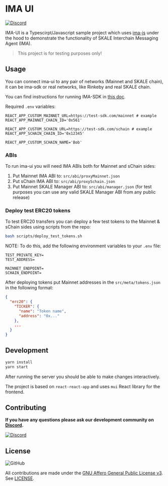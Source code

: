 # IMA UI

[![Discord](https://img.shields.io/discord/534485763354787851.svg)](https://discord.gg/vvUtWJB)

IMA-UI is a Typescirpt/Javascript sample project which uses [ima-js](https://github.com/skalenetwork/ima-js) under the hood to demonstrate the functionality of SKALE Interchain Messaging Agent (IMA).

> This project is for testing purposes only!

## Usage

You can connect ima-ui to any pair of networks (Mainnet and SKALE chain), it can be ima-sdk or real
networks, like Rinkeby and real SKALE chain.

You can find instructions for running IMA-SDK in [this doc](https://docs.skale.network/develop/ima-sdk).

Required `.env` variables:

```dotenv
REACT_APP_CUSTOM_MAINNET_URL=https://test-sdk.com/mainnet # example
REACT_APP_MAINNET_CHAIN_ID='0x561'

REACT_APP_CUSTOM_SCHAIN_URL=https://test-sdk.com/schain # example
REACT_APP_SCHAIN_CHAIN_ID='0x12345'

REACT_APP_CUSTOM_SCHAIN_NAME='Bob'
```

### ABIs

To run ima-ui you will need IMA ABIs both for Mainnet and sChain sides:

1. Put Mainnet IMA ABI to: `src/abi/proxyMainnet.json`
2. Put sChain IMA ABI to: `src/abi/proxySchain.json`
3. Put Mainnet SKALE Manager ABI to: `src/abi/manager.json` (for test purposes you can use any valid SKALE Manager ABI from any public release)

### Deploy test ERC20 tokens

To test ERC20 transfers you can deploy a few test tokens to the Mainnet & sChain sides using scripts from the repo:

```bash
bash scripts/deploy_test_tokens.sh
```

NOTE: To do this, add the following environment variables to your `.env` file:

```donenv
TEST_PRIVATE_KEY=
TEST_ADDRESS=

MAINNET_ENDPOINT=
SCHAIN_ENDPOINT=
```

After deploying tokens put Mainnet addresses in the `src/meta/tokens.json` in the following format:

```json
{
  "erc20": {
    "TICKER": {
      "name": "Token name",
      "address": "0x..."
    },
    ...
  }
}
```

## Development

```bash
yarn install
yarn start
```

After running the server you should be able to make changes interactively.

The project is based on `react-react-app` and uses `mui` React library for the frontend.

## Contributing

**If you have any questions please ask our development community on [Discord](https://discord.gg/vvUtWJB).**

[![Discord](https://img.shields.io/discord/534485763354787851.svg)](https://discord.gg/vvUtWJB)

## License

![GitHub](https://img.shields.io/github/license/skalenetwork/skale.py.svg)

All contributions are made under the [GNU Affero General Public License v3](https://www.gnu.org/licenses/agpl-3.0.en.html). See [LICENSE](LICENSE).

